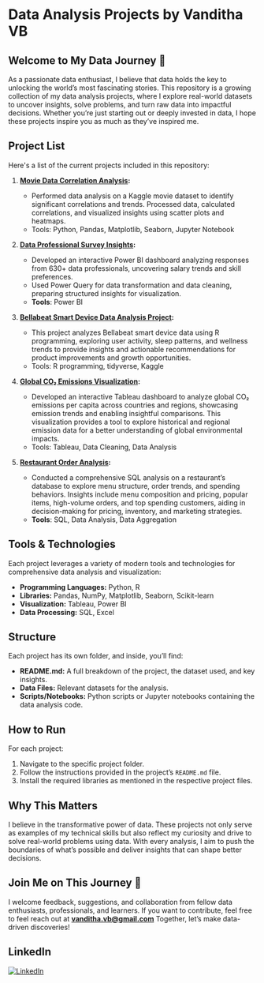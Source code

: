 # Data Analysis Projects by Vanditha VB

## Welcome to My Data Journey 🚀

As a passionate data enthusiast, I believe that data holds the key to unlocking the world’s most fascinating stories. This repository is a growing collection of my data analysis projects, where I explore real-world datasets to uncover insights, solve problems, and turn raw data into impactful decisions. Whether you’re just starting out or deeply invested in data, I hope these projects inspire you as much as they’ve inspired me.

## Project List
Here's a list of the current projects included in this repository:

1. **[Movie Data Correlation Analysis](https://github.com/vandithavb/Data_Analysis_Projects/tree/main/Movie%20Data%20Correlation%20Analysis):**
   - Performed data analysis on a Kaggle movie dataset to identify significant correlations and trends. Processed data, calculated correlations, and visualized insights using scatter plots and heatmaps.
   - Tools: Python, Pandas, Matplotlib, Seaborn, Jupyter Notebook

2. **[Data Professional Survey Insights](https://github.com/vandithavb/Data_Analysis_Projects/tree/main/Data%20Professional%20Survey):**
   - Developed an interactive Power BI dashboard analyzing responses from 630+ data professionals, uncovering salary trends and skill preferences.
   - Used Power Query for data transformation and data cleaning, preparing structured insights for visualization.
   - **Tools**: Power BI

3. **[Bellabeat Smart Device Data Analysis Project](https://github.com/vandithavb/Data_Analysis_Projects/tree/main/Smart%20Device%20Data%20Analysis):**
   - This project analyzes Bellabeat smart device data using R programming, exploring user activity, sleep patterns, and wellness trends to provide insights and actionable recommendations for product improvements and growth opportunities.
   - Tools: R programming, tidyverse, Kaggle

4. **[Global CO₂ Emissions Visualization](https://github.com/vandithavb/Data_Analysis_Projects/tree/main/Global%20co2%20emissions):**
   - Developed an interactive Tableau dashboard to analyze global CO₂ emissions per capita across countries and regions, showcasing emission trends and enabling insightful comparisons. This visualization provides a tool to explore historical and regional emission data for a better understanding of global environmental impacts.
   - Tools: Tableau, Data Cleaning, Data Analysis

5. **[Restaurant Order Analysis](https://github.com/vandithavb/Data_Analysis_Projects/tree/main/Restaurant%20Order%20Analysis):**
   - Conducted a comprehensive SQL analysis on a restaurant’s database to explore menu structure, order trends, and spending behaviors. Insights include menu composition and pricing, popular items, high-volume orders, and top spending customers, aiding in decision-making for pricing, inventory, and marketing strategies.
   - **Tools**: SQL, Data Analysis, Data Aggregation


## Tools & Technologies
Each project leverages a variety of modern tools and technologies for comprehensive data analysis and visualization:

- **Programming Languages:** Python, R
- **Libraries:** Pandas, NumPy, Matplotlib, Seaborn, Scikit-learn
- **Visualization:** Tableau, Power BI
- **Data Processing:** SQL, Excel

## Structure
Each project has its own folder, and inside, you’ll find:

- **README.md:** A full breakdown of the project, the dataset used, and key insights.
- **Data Files:** Relevant datasets for the analysis.
- **Scripts/Notebooks:** Python scripts or Jupyter notebooks containing the data analysis code.

## How to Run
For each project:
1. Navigate to the specific project folder.
2. Follow the instructions provided in the project’s `README.md` file.
3. Install the required libraries as mentioned in the respective project files.

## Why This Matters
I believe in the transformative power of data. These projects not only serve as examples of my technical skills but also reflect my curiosity and drive to solve real-world problems using data. With every analysis, I aim to push the boundaries of what’s possible and deliver insights that can shape better decisions.

## Join Me on This Journey 🚀
I welcome feedback, suggestions, and collaboration from fellow data enthusiasts, professionals, and learners. If you want to contribute, feel free to feel reach out at **vanditha.vb@gmail.com** Together, let’s make data-driven discoveries!


## LinkedIn  
[![LinkedIn](https://img.shields.io/badge/LinkedIn-0077B5?logo=linkedin&logoColor=white)](https://www.linkedin.com/in/vanditha-vb-6b9b12196/)




